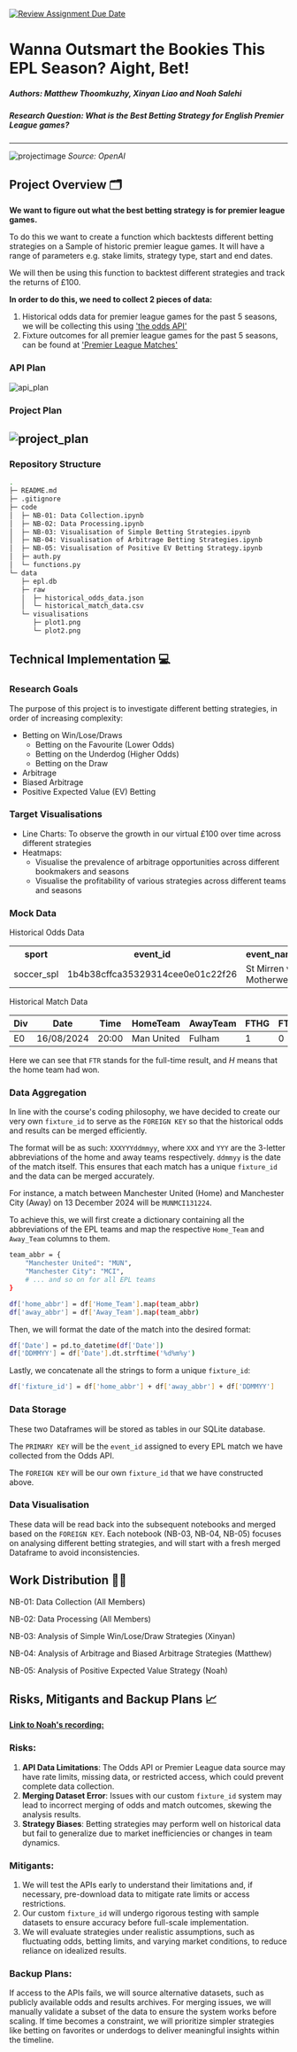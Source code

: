 [![Review Assignment Due Date](https://classroom.github.com/assets/deadline-readme-button-22041afd0340ce965d47ae6ef1cefeee28c7c493a6346c4f15d667ab976d596c.svg)](https://classroom.github.com/a/_SwzfpU1)

# Wanna Outsmart the Bookies This EPL Season? Aight, Bet!

##### **Authors:** Matthew Thoomkuzhy, Xinyan Liao and Noah Salehi
##### **Research Question:** What is the Best Betting Strategy for English Premier League games?
---
![projectimage](harrymaguire.webp)
*Source: OpenAI*

## Project Overview 🗂

**We want to figure out what the best betting strategy is for premier league games.**

To do this we want to create a function which backtests different betting strategies on a Sample of historic premier league games. It will have a range of parameters e.g. stake limits, strategy type, start and end dates. 

We will then be using this function to backtest different strategies and track the returns of £100. 

**In order to do this, we need to collect 2 pieces of data:** 

1. Historical odds data for premier league games for the past 5 seasons, we will be collecting this using ['the odds API'](https://the-odds-api.com/)
2. Fixture outcomes for all premier league games for the past 5 seasons, can be found at  ['Premier League Matches'](https://www.football-data.co.uk/englandm.php)

### API Plan
![api_plan](api_plan.png)

### Project Plan
![project_plan](project_plan.png)
---

### Repository Structure
```bash
.
├─ README.md
├─ .gitignore
├─ code
│  ├─ NB-01: Data Collection.ipynb
│  ├─ NB-02: Data Processing.ipynb
│  ├─ NB-03: Visualisation of Simple Betting Strategies.ipynb
│  ├─ NB-04: Visualisation of Arbitrage Betting Strategies.ipynb
│  ├─ NB-05: Visualisation of Positive EV Betting Strategy.ipynb
│  ├─ auth.py
│  └─ functions.py
└─ data
   ├─ epl.db
   ├─ raw
   │  ├─ historical_odds_data.json
   │  └─ historical_match_data.csv
   └─ visualisations
      ├─ plot1.png
      └─ plot2.png
```

## Technical Implementation 💻

### Research Goals
The purpose of this project is to investigate different betting strategies, in order of increasing complexity:
- Betting on Win/Lose/Draws
  - Betting on the Favourite (Lower Odds)
  - Betting on the Underdog (Higher Odds)
  - Betting on the Draw
- Arbitrage
- Biased Arbitrage
- Positive Expected Value (EV) Betting

### Target Visualisations
- Line Charts: To observe the growth in our virtual £100 over time across different strategies
- Heatmaps:
   - Visualise the prevalence of arbitrage opportunities across different bookmakers and seasons
   - Visualise the profitability of various strategies across different teams and seasons

### Mock Data

Historical Odds Data

<table>
  <tr>
    <th>sport</th>
    <th>event_id</th>
    <th>event_name</th>
    <th>bookie_team1</th>
    <th>bookie_team2</th>
    <th>bookie_draw</th>
    <th>odds_team1</th>
    <th>odds_team2</th>
    <th>odds_draw</th>
    <th>arbitrage_profit_margin</th>
    <th>commence_time</th>
  </tr>
  <tr>
    <td>soccer_spl</td>
    <td>1b4b38cffca35329314cee0e01c22f26</td>
    <td>St Mirren vs Motherwell</td>
    <td>Coral</td>
    <td>Betfair</td>
    <td>Betfair</td>
    <td>2.00</td>
    <td>4.70</td>
    <td>3.55</td>
    <td>0.554390</td>
    <td>2024-12-07 15:00:00+00:00</td>
  </tr>
</table>


Historical Match Data

| Div | Date       | Time  | HomeTeam   | AwayTeam | FTHG | FTAG | FTR |
|-----|------------|-------|------------|----------|------|------|-----|
| E0  | 16/08/2024 | 20:00 | Man United | Fulham   | 1    | 0    | H   |

Here we can see that `FTR` stands for the full-time result, and *H* means that the home team had won.

### Data Aggregation
In line with the course's coding philosophy, we have decided to create our very own `fixture_id` to serve as the `FOREIGN KEY` so that the historical odds and results can be merged efficiently. 

The format will be as such:
`XXXYYYddmmyy`, where `XXX` and `YYY` are the 3-letter abbreviations of the home and away teams respectively. `ddmmyy` is the date of the match itself. This ensures that each match has a unique `fixture_id` and the data can be merged accurately.

For instance, a match between Manchester United (Home) and Manchester City (Away) on 13 December 2024 will be `MUNMCI131224`.

To achieve this, we will first create a dictionary containing all the abbreviations of the EPL teams and map the respective `Home_Team` and `Away_Team` columns to them.
```bash
team_abbr = {
    "Manchester United": "MUN",
    "Manchester City": "MCI",
    # ... and so on for all EPL teams
}

df['home_abbr'] = df['Home_Team'].map(team_abbr)
df['away_abbr'] = df['Away_Team'].map(team_abbr)
```

Then, we will format the date of the match into the desired format:
```bash
df['Date'] = pd.to_datetime(df['Date'])  
df['DDMMYY'] = df['Date'].dt.strftime('%d%m%y')
```

Lastly, we concatenate all the strings to form a unique `fixture_id`:
```bash
df['fixture_id'] = df['home_abbr'] + df['away_abbr'] + df['DDMMYY']
```

### Data Storage
These two Dataframes will be stored as tables in our SQLite database. 

The `PRIMARY KEY` will be the `event_id` assigned to every EPL match we have collected from the Odds API.

The `FOREIGN KEY` will be our own `fixture_id` that we have constructed above.

### Data Visualisation
These data will be read back into the subsequent notebooks and merged based on the `FOREIGN KEY`. Each notebook (NB-03, NB-04, NB-05) focuses on analysing different betting strategies, and will start with a fresh merged Dataframe to avoid inconsistencies.

## Work Distribution 🫵🏻

NB-01: Data Collection (All Members)

NB-02: Data Processing (All Members)

NB-03: Analysis of Simple Win/Lose/Draw Strategies (Xinyan)

NB-04: Analysis of Arbitrage and Biased Arbitrage Strategies (Matthew)

NB-05: Analysis of Positive Expected Value Strategy (Noah)

## Risks, Mitigants and Backup Plans 📈

[**Link to Noah's recording:**](https://youtu.be/tscts_V9tIs)

### Risks:

1. **API Data Limitations**: The Odds API or Premier League data source may have rate limits, missing data, or restricted access, which could prevent complete data collection.
2. **Merging Dataset Error**: Issues with our custom `fixture_id` system may lead to incorrect merging of odds and match outcomes, skewing the analysis results.
3. **Strategy Biases**: Betting strategies may perform well on historical data but fail to generalize due to market inefficiencies or changes in team dynamics.

### Mitigants:

1. We will test the APIs early to understand their limitations and, if necessary, pre-download data to mitigate rate limits or access restrictions.
2. Our custom `fixture_id` will undergo rigorous testing with sample datasets to ensure accuracy before full-scale implementation.
3. We will evaluate strategies under realistic assumptions, such as fluctuating odds, betting limits, and varying market conditions, to reduce reliance on idealized results.

### Backup Plans:
If access to the APIs fails, we will source alternative datasets, such as publicly available odds and results archives. For merging issues, we will manually validate a subset of the data to ensure the system works before scaling. If time becomes a constraint, we will prioritize simpler strategies like betting on favorites or underdogs to deliver meaningful insights within the timeline.
